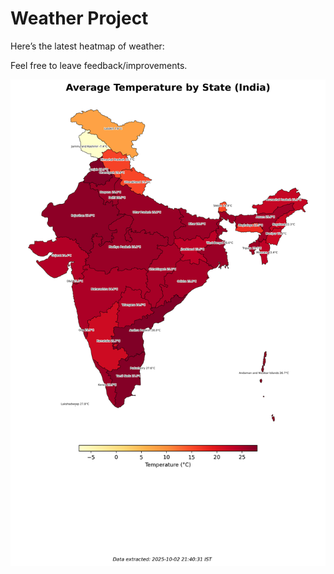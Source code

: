 # Weather Project

Here’s the latest heatmap of weather:

Feel free to leave feedback/improvements.

![India Heatmap](docs/assets/india_heatmap.png?v=DEA3F9)

